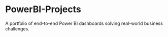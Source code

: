 # PowerBI-Projects
A portfolio of end-to-end Power BI dashboards solving real-world business challenges.
